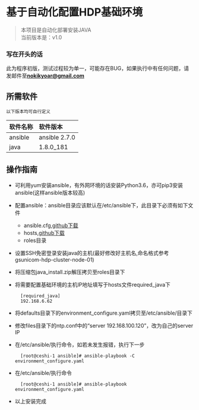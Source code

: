 # 基于自动化配置HDP基础环境
> 本项目是自动化部署安装JAVA  
> 当前版本是：v1.0

### 写在开头的话
此为程序初版，测试过程较为单一，可能存在BUG，如果执行中有任何问题，请发邮件至**nokikyoar@gmail.com**

## 所需软件
`以下版本均可自行定义`  

|软件名称|软件版本|
|:----------------|:-------------|
|ansible  | ansible 2.7.0 |
|java| 1.8.0_181  |

## 操作指南

- 可利用yum安装ansible，有外网环境的话安装Python3.6，亦可pip3安装ansible(这样ansible版本较高)
- 配置ansible：ansible目录应该默认在/etc/ansible下，此目录下必须有如下文件
	- ansible.cfg,[github下载](https://raw.githubusercontent.com/ansible/ansible/devel/examples/hosts)
	- hosts,[github下载](https://raw.githubusercontent.com/ansible/ansible/devel/examples/hosts)
	- roles目录
- 设置SSH免密登录安装java的主机(最好修改好主机名,命名格式参考gsunicom-hdp-cluster-node-01)
- 将压缩包java_install.zip解压拷贝至roles目录下
- 将需要配置基础环境的主机IP地址填写于hosts文件required_java下

		[required_java]
		192.168.6.62

- 将defaults目录下的environment_configure.yaml拷贝至/etc/ansible/目录下
- 修改files目录下的ntp.conf中的“server 192.168.100.120”，改为自己的server IP
- 在/etc/ansible/执行命令，如若未发生报错，执行下一步
	
		[root@ceshi-1 ansible]# ansible-playbook -C environment_configure.yaml
- 在/etc/ansible/执行命令

		[root@ceshi-1 ansible]# ansible-playbook environment_configure.yaml
		
- 以上安装完成